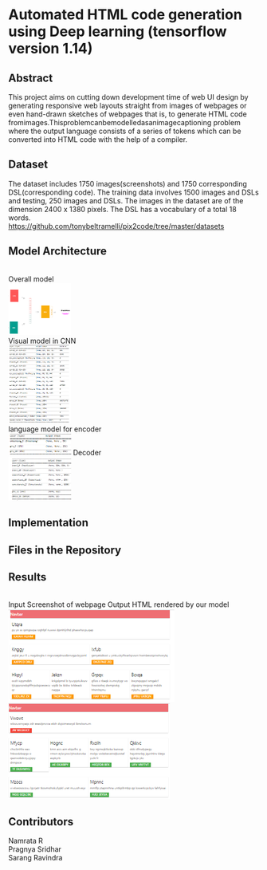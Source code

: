 # Automated HTML code generation using Deep learning (tensorflow version 1.14)

## Abstract
This project aims on cutting down development time of web UI design by generating responsive web layouts straight from images of webpages or even hand-drawn sketches of webpages that is, to generate HTML code fromimages.Thisproblemcanbemodelledasanimagecaptioning problem where the output language consists of a series of tokens which can be converted into HTML code with the help of a compiler.

## Dataset
The dataset includes 1750 images(screenshots) and 1750 corresponding DSL(corresponding code). The training data involves 1500 images and DSLs and testing, 250 images and DSLs. The images in the dataset are of the dimension 2400 x 1380 pixels. The DSL has a vocabulary of a total 18 words.
</br>
https://github.com/tonybeltramelli/pix2code/tree/master/datasets

## Model Architecture
</br>
Overall model
</br>
<img src="/images/overall.png" width="25%" height="25%"/>
</br>
Visual model in CNN
</br>
<img src="/images/cnn.PNG" width="25%" height="25%"/>
</br>
language model for encoder
</br>
<img src="/images/encoder.PNG" width="25%" height="25%"/>
Decoder 
</br>
<img src="/images/decoder.PNG" width="25%" height="25%"/>

## Implementation

## Files in the Repository

## Results
</br>
<frameset>
<row>
 <col>
Input Screenshot of webpage
 </col>
  <col>
Output HTML rendered by our model
 </col>
</row>
</frameset>
</br>
<img src="/images/try_done.PNG"/>
<img src="/images/test_done.PNG"/>



## Contributors
Namrata R</br>
Pragnya Sridhar</br>
Sarang Ravindra
